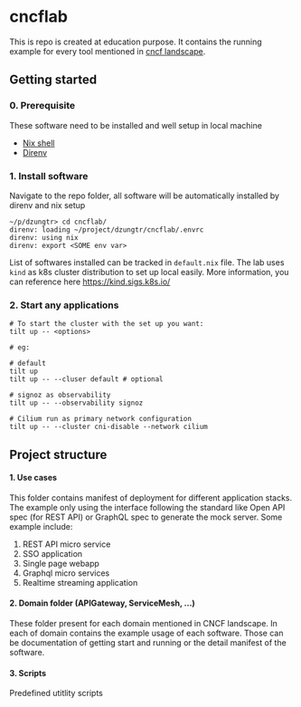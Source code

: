 # cncflab

This is repo is created at education purpose. It contains the running example for every tool mentioned in [cncf landscape](https://landscape.cncf.io/guide#orchestration-management--api-gateway). 

## Getting started

### 0. Prerequisite
These software need to be installed and well setup in local machine
- [Nix shell](https://nixos.org/download/#download-nix)
- [Direnv](https://direnv.net/)

### 1. Install software

Navigate to the repo folder, all software will be automatically installed by direnv and nix setup

```
~/p/dzungtr> cd cncflab/
direnv: loading ~/project/dzungtr/cncflab/.envrc
direnv: using nix
direnv: export <SOME env var>
```

List of softwares installed can be tracked in `default.nix` file. The lab uses `kind` as k8s cluster distribution to set up local easily. More information, you can reference here https://kind.sigs.k8s.io/

### 2. Start any applications

```shell
# To start the cluster with the set up you want:
tilt up -- <options>

# eg:

# default
tilt up
tilt up -- --cluser default # optional

# signoz as observability
tilt up -- --observability signoz

# Cilium run as primary network configuration
tilt up -- --cluster cni-disable --network cilium
```
## Project structure

#### 1. Use cases

This folder contains manifest of deployment for different application stacks. The example only using the interface following the standard like Open API spec (for REST API) or GraphQL spec to generate the mock server.
Some example include:
1. REST API micro service
2. SSO application
3. Single page webapp
4. Graphql micro services
5. Realtime streaming application


#### 2. Domain folder (APIGateway, ServiceMesh, ...)

These folder present for each domain mentioned in CNCF landscape. In each of domain contains the example usage of each software. Those can be documentation of getting start and running or the detail manifest of the software.

#### 3. Scripts

Predefined utitlity scripts